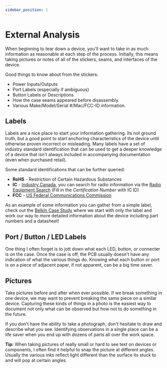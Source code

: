 ```yaml
---
sidebar_position: 1
---
```


# External Analysis

When beginning to tear down a device, you'll want to take in as much information as reasonable at each step of the process. Initially, this means taking pictures or notes of all of the stickers, seams, and interfaces of the device.

Good things to know about from the stickers:

- Power Inputs/Outputs
- Port Labels (especially if ambiguous)
- Button Labels or Descriptions
- How the case seams appeared before disassembly.
- Various Make/Model/Serial #/Mac/FCC-ID information.

## Labels

Labels are a nice place to start your information gathering. Its not ground truth, but a good point to start anchoring characteristics of the device until otherwise proven incorrect or misleading. Many labels have a set of industry standard identification that can be used to get a deeper knowledge of a device that isn't always included in accompanying documentation (even when purchased retail).

Some standard identifications that can be further queried:

- **RoHS** - Restriction of Certain Hazardous Substances
- **IC** - [Industry Canada](https://www.ic.gc.ca/eic/site/icgc.nsf/eng/home), you can search for radio information via the [Radio Equipment Search](https://sms-sgs.ic.gc.ca/equipmentSearch/searchRadioEquipments?execution=e1s1&lang=en) (Fill in the _Certification Number_ with IC ID)
- **FCC** - [US Federal Communications Commission](https://www.fcc.gov/)

As an example of some information you can gather from a simple label, check out the [Belkin Case Study](./ExampleExternalAnalysis) where we start with only the label and work our way to more detailed information about the device including part numbers and a datasheet!

## Port / Button / LED Labels

One thing I often forget is to jott down what each LED, button, or connecter is on the case. Once the case is off, the PCB usually doesn't have any indication of what the various things do. Knowing what each button or port is on a piece of adjacent paper, if not apparent, can be a big time saver.

## Pictures

Take pictures before and after when ever possible. If we break something in one device, we may want to prevent breaking the same piece on a similar device. Capturing these kinds of things in a photo is the easiest way to document not only what can be observed but how not to do something in the future.

If you don't have the ability to take a photograph, don't hesitate to draw and describe what you see. Identifying observations in a single place can be a life saver when you end up with dozens of parts all over the work space.

**Tip:** When taking pictures of really small or hard to see text on devices or components, I often find it helpful to snap the picture at different angles. Usually the various inks reflect light different than the surface its stuck to and will pop at certain angles.
